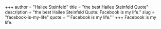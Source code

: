 +++
author = "Hailee Steinfeld"
title = "the best Hailee Steinfeld Quote"
description = "the best Hailee Steinfeld Quote: Facebook is my life."
slug = "facebook-is-my-life"
quote = '''Facebook is my life.'''
+++
Facebook is my life.
